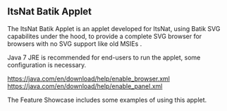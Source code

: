 ItsNat Batik Applet
--------------------------------------------

The ItsNat Batik Applet is an applet developed for ItsNat, using Batik SVG capabilites under the hood, to provide a complete SVG browser for browsers
with no SVG support like old MSIEs .

Java 7 JRE is recommended for end-users to run the applet, some configuration is necessary.

https://java.com/en/download/help/enable_browser.xml
https://java.com/en/download/help/enable_panel.xml

The Feature Showcase includes some examples of using this applet.

